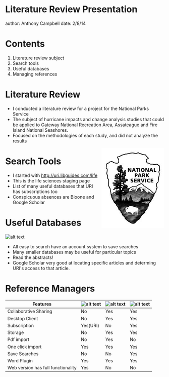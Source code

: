 Literature Review Presentation
========================================================
author: Anthony Campbell
date: 2/8/14

Contents
========================================================


1. Literature review subject
2. Search tools
3. Useful databases
4. Managing references

Literature Review
========================================================


- I conducted a literature review for a project for the National Parks Service 
- The subject of hurricane impacts and change analysis studies 
that could be applied to Gateway National Recreation Area, Assateague and Fire 
Island National Seashores. 
- Focused on the methodologies of each study, and did not analyze 
the results
<div style="float: right"><img src="download.jpg" /></div>





Search Tools
========================================================

* I started with http://uri.libguides.com/life
* This is the life sciences staging page
* List of many useful databases that URI has subscriptions too
* Conspicuous absences are Bioone and Google Scholar

Useful Databases
=======
![alt text](/presentation/logos.png)
* All easy to search have an account system to save searches
* Many smaller databases may be useful for particular topics
* Read the abstracts!
* Google Scholar very good at locating specific articles and determing URI's access to that article.

Reference Managers
====
|Features|![alt text](/presentation/refworks_1.png) |![alt text](/presentation/mendeley_1.png) | ![alt text](/presentation/endnote_1.png)|
|---|---|---|---|
| Collaborative Sharing  |  No |  Yes | Yes  | 
| Desktop Client  | No  | Yes  |  Yes |
|  Subscription |  Yes(URI) | No  |  Yes |
|Storage | No | Yes | Yes |
| Pdf import | No | Yes | No |
| One click import | Yes | Yes | Yes|
| Save Searches | No | No | Yes |
| Word Plugin | Yes | Yes | Yes |
| Web version has full functionality | Yes | No | No |


